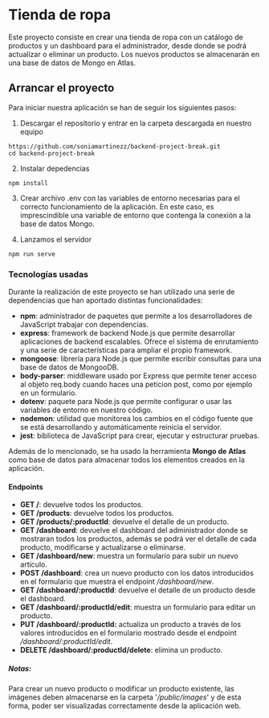 # Tienda de ropa
Este proyecto consiste en crear una tienda de ropa con un catálogo de productos y un dashboard para el administrador, desde donde se podrá actualizar o eliminar un producto. Los nuevos productos se almacenarán en una base de datos de Mongo en Atlas. 

## Arrancar el proyecto
Para iniciar nuestra aplicación se han de seguir los siguientes pasos: 
1. Descargar el repositorio y entrar en la carpeta descargada en nuestro equipo
~~~
https://github.com/soniamartinezz/backend-project-break.git
cd backend-project-break
~~~

2. Instalar depedencias 
~~~
npm install
~~~

3. Crear archivo .env con las variables de entorno necesarias para el correcto funcionamiento de la aplicación. En este caso, es imprescindible una variable de entorno que contenga la conexión a la base de datos Mongo.

4. Lanzamos el servidor
~~~
npm run serve
~~~

### Tecnologías usadas
Durante la realización de este proyecto se han utilizado una serie de dependencias que han aportado distintas funcionalidades:

* **npm**: administrador de paquetes que permite a los desarrolladores de JavaScript trabajar con dependencias.
* **express**: framework de backend Node.js que permite desarrollar aplicaciones de backend escalables. Ofrece el sistema de enrutamiento y una serie de características para ampliar el propio framework.
* **mongoose**: librería para Node.js que permite escribir consultas para una base de datos de MongooDB.
* **body-parser**: middleware usado por Express que permite tener acceso al objeto req.body cuando haces una peticion post, como por ejemplo en un formulario.
* **dotenv**: paquete para Node.js que permite configurar o usar las variables de entorno en nuestro código.
* **nodemon**: utilidad que monitorea los cambios en el código fuente que se está desarrollando y automáticamente reinicia el servidor.
* **jest**: biblioteca de JavaScript para crear, ejecutar y estructurar pruebas.

Además de lo mencionado, se ha usado la herramienta **Mongo de Atlas** como base de datos para almacenar todos los elementos creados en la aplicación.

#### Endpoints
- **GET /**: devuelve todos los productos.
- **GET /products**: devuelve todos los productos.
- **GET /products/:productId**: devuelve el detalle de un producto.
- **GET /dashboard**: devuelve el dashboard del administrador donde se mostraran todos los productos, además se podrá ver el detalle de cada producto, modificarse y actualizarse o eliminarse.
- **GET /dashboard/new**: muestra un formulario para subir un nuevo artículo.
- **POST /dashboard**: crea un nuevo producto con los datos introducidos en el formulario que muestra el endpoint */dashboard/new*.
- **GET /dashboard/:productId**: devuelve el detalle de un producto desde el dashboard.
- **GET /dashboard/:productId/edit**: muestra un formulario para editar un producto.
- **PUT /dashboard/:productId:** actualiza un producto a través de los valores introducidos en el formulario mostrado desde el endpoint */dashboard/:productId/edit*.
- **DELETE /dashboard/:productId/delete**: elimina un producto.

##### Notas:

Para crear un nuevo producto o modificar un producto existente, las imágenes deben almacenarse en la carpeta '*/public/images*' y de esta forma, poder ser visualizadas correctamente desde la aplicación web. 
